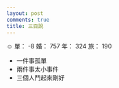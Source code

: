 ```yaml
---
layout: post
comments: true
title: 三百說
---
```


:relaxed: 單： -8 婚： 757 年： 324 旅： 190

- 一件事孤單
- 兩件事太小事件
- 三個人鬥起來剛好

